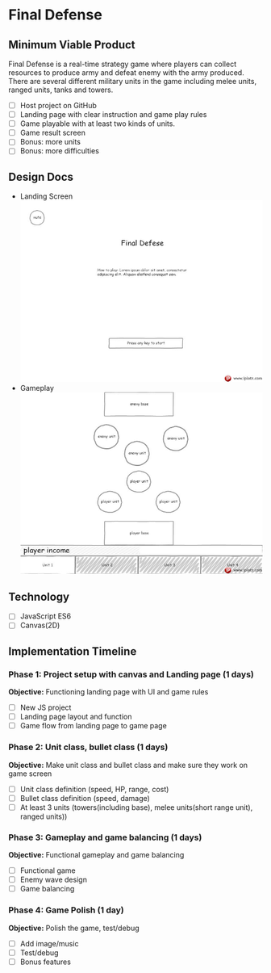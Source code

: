 # Final Defense

## Minimum Viable Product

Final Defense is a real-time strategy game where players can collect resources to produce army and defeat enemy with the army produced.
There are several different military units in the game including melee units, ranged units, tanks and towers.

- [ ] Host project on GitHub
- [ ] Landing page with clear instruction and game play rules
- [ ] Game playable with at least two kinds of units.
- [ ] Game result screen
- [ ] Bonus: more units
- [ ] Bonus: more difficulties

## Design Docs
* Landing Screen
![landing](./wireframes/landing.jpg)
* Gameplay
![gameplay](./wireframes/gameplay.jpg)


## Technology
- [ ] JavaScript ES6
- [ ] Canvas(2D)

## Implementation Timeline

### Phase 1: Project setup with canvas and Landing page (1 days)

**Objective:** Functioning landing page with UI and game rules

- [ ] New JS project
- [ ] Landing page layout and function
- [ ] Game flow from landing page to game page

### Phase 2: Unit class, bullet class (1 days)

**Objective:** Make unit class and bullet class and make sure they work on game screen

- [ ] Unit class definition (speed, HP, range, cost)
- [ ] Bullet class definition (speed, damage)
- [ ] At least 3 units (towers(including base), melee units(short range unit), ranged units))

### Phase 3: Gameplay and game balancing (1 days)

**Objective:** Functional gameplay and game balancing

- [ ] Functional game
- [ ] Enemy wave design
- [ ] Game balancing

### Phase 4: Game Polish (1 day)

**Objective:** Polish the game, test/debug

- [ ] Add image/music
- [ ] Test/debug
- [ ] Bonus features
